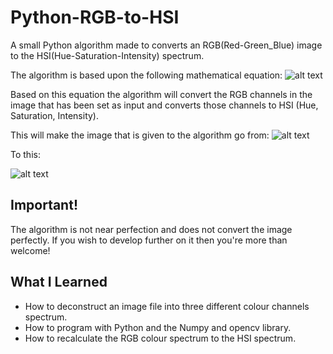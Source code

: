 # Python-RGB-to-HSI
A small Python algorithm made to converts an RGB(Red-Green_Blue) image to the HSI(Hue-Saturation-Intensity) spectrum. 

The algorithm is based upon the following mathematical equation:
![alt text](https://github.com/goldenglorys/Python-RGB-to-HSI/blob/master/additional_images/math.jpg?raw=true)

Based on this equation the algorithm will convert the RGB channels in the image that has been set as input and converts those channels to HSI (Hue, Saturation, Intensity). 

This will make the image that is given to the algorithm go from:
![alt text](https://github.com/goldenglorys/Python-RGB-to-HSI/blob/master/additional_images/OriginalImage.png?raw=true)

To this:

![alt text](https://github.com/goldenglorys/Python-RGB-to-HSI/blob/master/additional_images/HSI_Image.png?raw=true)

## Important!
The algorithm is not near perfection and does not convert the image perfectly. If you wish to develop further on it then you're more than welcome!

## What I Learned
- How to deconstruct an image file into three different colour channels spectrum.
- How to program with Python and the Numpy and opencv library.
- How to recalculate the RGB colour spectrum to the HSI spectrum.
